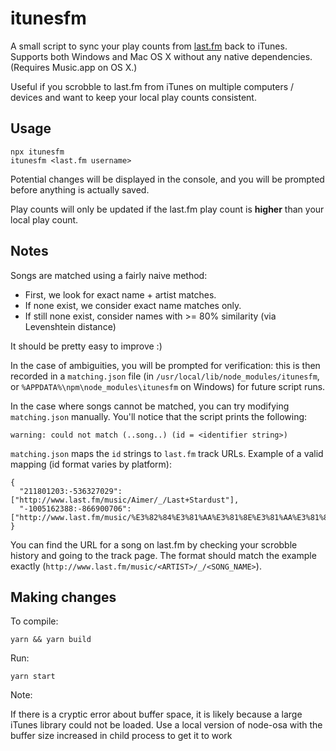 # itunesfm

A small script to sync your play counts from [last.fm](http://last.fm) back to iTunes. Supports both Windows and Mac OS X without any native dependencies. (Requires Music.app on OS X.)

Useful if you scrobble to last.fm from iTunes on multiple computers / devices and want to keep your local play counts consistent.

## Usage

```
npx itunesfm
itunesfm <last.fm username>
```

Potential changes will be displayed in the console, and you will be prompted before anything is actually saved.

Play counts will only be updated if the last.fm play count is **higher** than your local play count.

## Notes

Songs are matched using a fairly naive method:

- First, we look for exact name + artist matches.
- If none exist, we consider exact name matches only.
- If still none exist, consider names with >= 80% similarity (via Levenshtein distance)

It should be pretty easy to improve :)

In the case of ambiguities, you will be prompted for verification: this is then recorded in a `matching.json` file (in `/usr/local/lib/node_modules/itunesfm`, or `%APPDATA%\npm\node_modules\itunesfm` on Windows) for future script runs.

In the case where songs cannot be matched, you can try modifying `matching.json` manually. You'll notice that the script prints the following:

```
warning: could not match (..song..) (id = <identifier string>)
```

`matching.json` maps the `id` strings to `last.fm` track URLs. Example of a valid mapping (id format varies by platform):

```
{
  "211801203:-536327029":["http://www.last.fm/music/Aimer/_/Last+Stardust"],
  "-1005162388:-866900706":["http://www.last.fm/music/%E3%82%84%E3%81%AA%E3%81%8E%E3%81%AA%E3%81%8E/_/%E6%98%A5%E6%93%AC%E3%81%8D"],
}
```

You can find the URL for a song on last.fm by checking your scrobble history and going to the track page. The format should match the example exactly (`http://www.last.fm/music/<ARTIST>/_/<SONG_NAME>`).

## Making changes

To compile:

```
yarn && yarn build
```

Run:

```
yarn start
```

Note:

If there is a cryptic error about buffer space, it is likely because a large iTunes library could not be loaded.
Use a local version of node-osa with the buffer size increased in child process to get it to work

